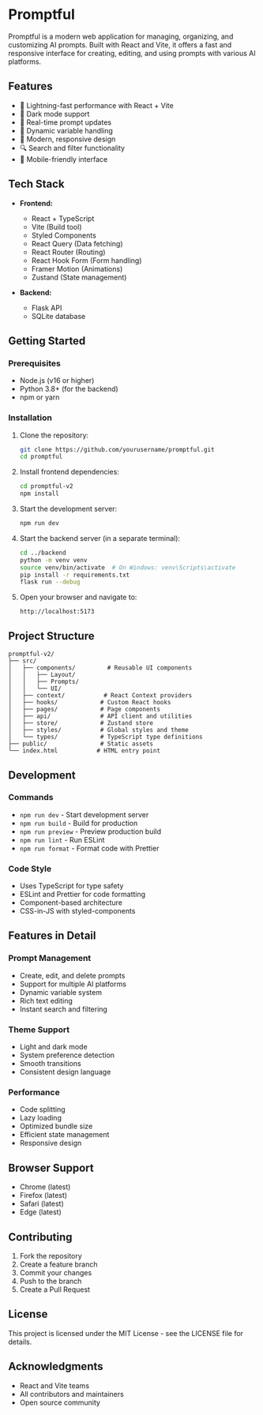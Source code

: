 # Promptful

Promptful is a modern web application for managing, organizing, and customizing AI prompts. Built with React and Vite, it offers a fast and responsive interface for creating, editing, and using prompts with various AI platforms.

## Features

- 🚀 Lightning-fast performance with React + Vite
- 🌙 Dark mode support
- 🔄 Real-time prompt updates
- 🎯 Dynamic variable handling
- 🎨 Modern, responsive design
- 🔍 Search and filter functionality
- 📱 Mobile-friendly interface

## Tech Stack

- **Frontend:**
  - React + TypeScript
  - Vite (Build tool)
  - Styled Components
  - React Query (Data fetching)
  - React Router (Routing)
  - React Hook Form (Form handling)
  - Framer Motion (Animations)
  - Zustand (State management)

- **Backend:**
  - Flask API
  - SQLite database

## Getting Started

### Prerequisites

- Node.js (v16 or higher)
- Python 3.8+ (for the backend)
- npm or yarn

### Installation

1. Clone the repository:
   ```bash
   git clone https://github.com/yourusername/promptful.git
   cd promptful
   ```

2. Install frontend dependencies:
   ```bash
   cd promptful-v2
   npm install
   ```

3. Start the development server:
   ```bash
   npm run dev
   ```

4. Start the backend server (in a separate terminal):
   ```bash
   cd ../backend
   python -m venv venv
   source venv/bin/activate  # On Windows: venv\Scripts\activate
   pip install -r requirements.txt
   flask run --debug
   ```

5. Open your browser and navigate to:
   ```
   http://localhost:5173
   ```

## Project Structure

```
promptful-v2/
├── src/
│   ├── components/         # Reusable UI components
│   │   ├── Layout/
│   │   ├── Prompts/
│   │   └── UI/
│   ├── context/           # React Context providers
│   ├── hooks/            # Custom React hooks
│   ├── pages/            # Page components
│   ├── api/              # API client and utilities
│   ├── store/            # Zustand store
│   ├── styles/           # Global styles and theme
│   └── types/            # TypeScript type definitions
├── public/               # Static assets
└── index.html           # HTML entry point
```

## Development

### Commands

- `npm run dev` - Start development server
- `npm run build` - Build for production
- `npm run preview` - Preview production build
- `npm run lint` - Run ESLint
- `npm run format` - Format code with Prettier

### Code Style

- Uses TypeScript for type safety
- ESLint and Prettier for code formatting
- Component-based architecture
- CSS-in-JS with styled-components

## Features in Detail

### Prompt Management

- Create, edit, and delete prompts
- Support for multiple AI platforms
- Dynamic variable system
- Rich text editing
- Instant search and filtering

### Theme Support

- Light and dark mode
- System preference detection
- Smooth transitions
- Consistent design language

### Performance

- Code splitting
- Lazy loading
- Optimized bundle size
- Efficient state management
- Responsive design

## Browser Support

- Chrome (latest)
- Firefox (latest)
- Safari (latest)
- Edge (latest)

## Contributing

1. Fork the repository
2. Create a feature branch
3. Commit your changes
4. Push to the branch
5. Create a Pull Request

## License

This project is licensed under the MIT License - see the LICENSE file for details.

## Acknowledgments

- React and Vite teams
- All contributors and maintainers
- Open source community
